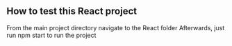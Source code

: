 ## How to test this React project

From the main project directory navigate to the React folder
Afterwards, just run npm start to run the project
